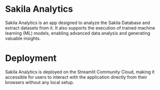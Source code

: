 # Sakila Analytics
Sakila Analytics is an app designed to analyze the Sakila Database and extract datasets from it. It also supports the execution of trained machine learning (ML) models, enabling advanced data analysis and generating valuable insights.

# Deployment
Sakila Analytics is deployed on the Streamlit Community Cloud, making it accessible for users to interact with the application directly from their browsers without any local setup.
